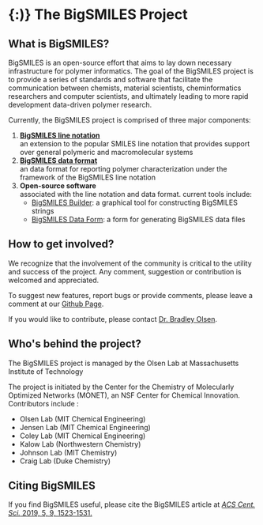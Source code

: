 # \{:\)\} The BigSMILES Project 

## What is BigSMILES?

BigSMILES is an open-source effort that aims to lay down necessary infrastructure for polymer informatics. The goal of the BigSMILES project is to provide a series of standards and software that facilitate the communication between chemists, material scientists, cheminformatics researchers and computer scientists, and ultimately leading to more rapid development data-driven polymer research.

Currently, the BigSMILES project is comprised of three major components:

1. [**BigSMILES line notation**](https://olsenlabmit.github.io/BigSMILES/docs/line_notation.html)  
   an extension to the popular SMILES line notation that provides support over general polymeric and macromolecular systems
2. [**BigSMILES data format**](https://olsenlabmit.github.io/BigSMILES/docs/DataFormat.html)  
   an data format for reporting polymer characterization under the framework of the BigSMILES line notation
3. **Open-source software**   
   associated with the line notation and data format. current tools include:
   * [BigSMILES Builder](https://olsenlabmit.github.io/BigSMILES_builder/): a graphical tool for constructing BigSMILES strings
   * [BigSMILES Data Form](https://olsenlabmit.github.io/BigSMILES_DataForm/): a form for generating BigSMILES data files



## How to get involved?

We recognize that the involvement of the community is critical to the utility and success of the project. Any comment, suggestion or contribution is welcomed and appreciated. 

To suggest new features, report bugs or provide comments, please leave a comment at our [Github Page](https://github.com/olsenlabmit/BigSMILES).

If you would like to contribute, please contact [Dr. Bradley Olsen](mailto:bdolsen@mit.edu).  



## Who's behind the project?

The BigSMILES project is managed by the Olsen Lab at Massachusetts Institute of Technology

The project is initiated by the Center for the Chemistry of Molecularly Optimized Networks (MONET), an NSF Center for Chemical Innovation. Contributors include :

- Olsen Lab (MIT Chemical Engineering)
- Jensen Lab (MIT Chemical Engineering)
- Coley Lab (MIT Chemical Engineering)
- Kalow Lab (Northwestern Chemistry)
- Johnson Lab (MIT Chemistry)
- Craig Lab (Duke Chemistry)



## Citing BigSMILES

If you find BigSMILES useful, please cite the BigSMILES article at  [*ACS Cent. Sci.* 2019, 5, 9, 1523-1531.](https://pubs.acs.org/doi/10.1021/acscentsci.9b00476)

